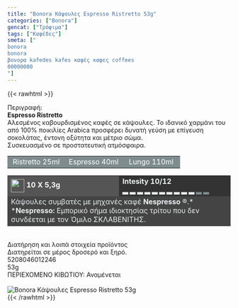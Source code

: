 ```yaml
---
title: "Bonora Κάψουλες Espresso Ristretto 53g"
categories: ["Bonora"]
gencat: ["Τρόφιμα"]
tags: ["Καφέδες"]
smeta: ["
bonora
bonora
βονορα kafedes kafes καφές καφες coffees
00000000
"]
---
```

{{< rawhtml >}}

<div class="sload69"><div class="product"><div id="sistatika">Περιγραφή:</div><div class="alltext"><strong>Espresso Ristretto<br></strong>Aλεσµένος καβουρδισµένος καφές σε κάψουλες. Το ιδανικό χαρµάνι του από 100% ποικιλίες Arabica προσφέρει δυνατή γεύση µε επίγευση σοκολάτας, έντονη οξύτητα και µέτριο σώµα.<br>Συσκευασµένο σε προστατευτική ατµόσφαιρα.</div><table style="border-collapse:collapse;width:100%" border="0" cellpadding="15px"><tbody><tr><td style="width:32.95%;background-color:#7e8c8d;text-align:center"><span style="color:#fff">Ristretto 25ml</span></td><td style="width:32.95%;text-align:center;background-color:#7e8c8d"><span style="color:#fff">Espresso 40ml</span></td><td style="width:32.95%;text-align:center;background-color:#7e8c8d"><span style="color:#fff">Lungo 110ml</span></td></tr></tbody></table><table style="border-collapse:collapse;width:100%" border="0" cellpadding="15px;"><tbody><tr><td style="width:49.55%;background-color:#555;vertical-align:middle"><strong><span style="color:#fff"><img style="margin-right:5px;vertical-align:middle" src="/media/icons/kaps.svg" width="30px" alt="">10 X 5,3g</span></strong></td><td style="width:49.65%;background-color:#333"><strong><span style="color:#ecf0f1">Intesity 10/12<br>▂ ▂ ▂ ▂ ▂ ▂ ▂ ▂ ▂ ▂ <span style="color:#7e8c8d">▂ ▂</span></span></strong></td></tr><tr><td style="width:49.55%;background-color:#444" colspan="2"><span style="color:#ecf0f1">Κάψουλες συµβατές µε µηχανές καφέ <strong>Nespresso</strong> ®.*</span><br><span style="color:#ecf0f1">*<strong>Nespresso:</strong> Εµπορικό σήµα ιδιοκτησίας τρίτου που δεv συνδέεται µε τον Όµιλο ΣΚΛΑΒΕΝΙΤΗΣ.</span></td></tr></tbody></table><div>&nbsp;</div><div id="loipa">Διατήρηση και λοιπά στοιχεία προϊόντος</div><div class="alltext">Διατηρείται σε µέρος δροσερό και ξηρό.</div><div id="barcode"><div id="barimage1"></div><span id="bartext">5208046012246</span></div><div id="varos"><div id="varosimage1"></div><span id="varostext">53g</span></div><div id="kivotio">ΠΕΡΙΕΧΟΜΕΝΟ ΚΙΒΩΤΙΟΥ: Αναμένεται</div><br><div class="pimg"><img alt="Bonora Κάψουλες Espresso Ristretto 53g" title="Bonora Κάψουλες Espresso Ristretto 53g" src="/media/images/bonora-espresso-ristretto-53g.jpg"></div></div></div>
{{< /rawhtml >}}


